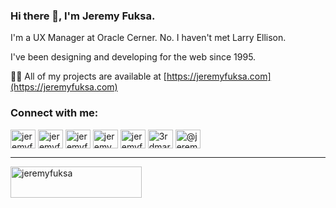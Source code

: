 ### Hi there 👋, I'm Jeremy Fuksa.
I'm a UX Manager at Oracle Cerner. No. I haven't met Larry Ellison.

I've been designing and developing for the web since 1995.

👨‍💻 All of my projects are available at [https://jeremyfuksa.com](https://jeremyfuksa.com)

### Connect with me:
<p align="left">
<a href="https://codepen.io/jeremyfuksa" target="blank"><img align="center" src="https://raw.githubusercontent.com/rahuldkjain/github-profile-readme-generator/master/src/images/icons/Social/codepen.svg" alt="jeremyfuksa" height="30" width="40" /></a>
<a href="https://twitter.com/jeremyfuksa" target="blank"><img align="center" src="https://raw.githubusercontent.com/rahuldkjain/github-profile-readme-generator/master/src/images/icons/Social/twitter.svg" alt="jeremyfuksa" height="30" width="40" /></a>
<a href="https://linkedin.com/in/jeremyfuksa" target="blank"><img align="center" src="https://raw.githubusercontent.com/rahuldkjain/github-profile-readme-generator/master/src/images/icons/Social/linked-in-alt.svg" alt="jeremyfuksa" height="30" width="40" /></a>
<a href="https://fb.com/jeremy.fuksa" target="blank"><img align="center" src="https://raw.githubusercontent.com/rahuldkjain/github-profile-readme-generator/master/src/images/icons/Social/facebook.svg" alt="jeremy.fuksa" height="30" width="40" /></a>
<a href="https://instagram.com/jeremyfuksa" target="blank"><img align="center" src="https://raw.githubusercontent.com/rahuldkjain/github-profile-readme-generator/master/src/images/icons/Social/instagram.svg" alt="jeremyfuksa" height="30" width="40" /></a>
<a href="https://dribbble.com/3rdmartini" target="blank"><img align="center" src="https://raw.githubusercontent.com/rahuldkjain/github-profile-readme-generator/master/src/images/icons/Social/dribbble.svg" alt="3rdmartini" height="30" width="40" /></a>
<a href="https://medium.com/@jeremyfuksa" target="blank"><img align="center" src="https://raw.githubusercontent.com/rahuldkjain/github-profile-readme-generator/master/src/images/icons/Social/medium.svg" alt="@jeremyfuksa" height="30" width="40" /></a>
</p>
<hr>
<p><a href="https://www.buymeacoffee.com/jeremyfuksa"><img align="left" src="https://cdn.buymeacoffee.com/buttons/v2/default-yellow.png" height="50" width="210" alt="jeremyfuksa" /></a></p>
